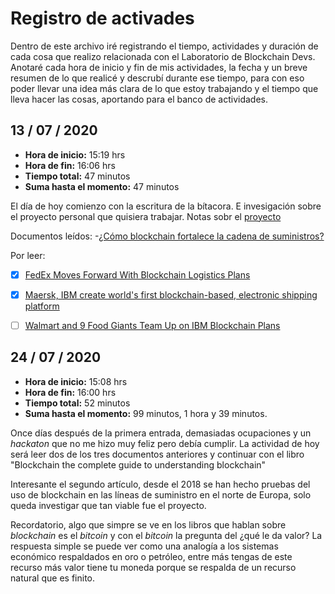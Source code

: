# Registro de activades

Dentro de este archivo iré registrando el tiempo, actividades y duración de cada cosa que realizo relacionada con el Laboratorio de Blockchain Devs. Anotaré cada hora de inicio y fin de mis actividades, la fecha y un breve resumen de lo que realicé y descrubí durante ese tiempo, para con eso poder llevar una idea más clara de lo que estoy trabajando y el tiempo que lleva hacer las cosas, aportando para el banco de actividades.

## 13 / 07 / 2020

* __Hora de inicio:__ 15:19 hrs
* __Hora de fin:__ 16:06 hrs
* __Tiempo total:__ 47 minutos
* __Suma hasta el momento:__ 47 minutos

El día de hoy comienzo con la escritura de la bítacora. E invesigación sobre el proyecto personal que quisiera trabajar. Notas sobr el [proyecto](primer_idea.md)

Documentos leídos:
-[¿Cómo blockchain fortalece la cadena de suministros?](https://theonebrief.com/latam/post/como-blockchain-fortalece-las-cadenas-de-suministro/)

Por leer:

-[x] [FedEx Moves Forward With Blockchain Logistics Plans](https://www.coindesk.com/fedex-moves-forward-blockchain-logistics-plans)

-[x] [Maersk, IBM create world's first blockchain-based, electronic shipping platform](https://www.computerworld.com/article/3247758/maersk-ibm-create-worlds-first-blockchain-based-electronic-shipping-platform.html)

-[ ] [Walmart and 9 Food Giants Team Up on IBM Blockchain Plans](https://fortune.com/2017/08/22/walmart-blockchain-ibm-food-nestle-unilever-tyson-dole/)

## 24 / 07 / 2020

* __Hora de inicio:__ 15:08 hrs
* __Hora de fin:__  16:00 hrs
* __Tiempo total:__ 52 minutos
* __Suma hasta el momento:__ 99 minutos, 1 hora y 39 minutos.

Once días después de la primera entrada, demasiadas ocupaciones y un _hackaton_ que no me hizo muy feliz pero debía cumplir. La actividad de hoy será leer dos de los tres documentos anteriores y continuar con el libro "Blockchain the complete guide to understanding blockchain"

Interesante el segundo artículo, desde el 2018 se han hecho pruebas del uso de blockchain en las líneas de suministro en el norte de Europa, solo queda investigar que tan viable fue el proyecto.

Recordatorio, algo que simpre se ve en los libros que hablan sobre _blockchain_ es el _bitcoin_ y con el _bitcoin_ la pregunta del ¿qué le da valor? La respuesta simple se puede ver como una analogía a los sistemas económico respaldados en oro o petróleo, entre más tengas de este recurso más valor tiene tu moneda porque se respalda de un recurso natural que es finito.
